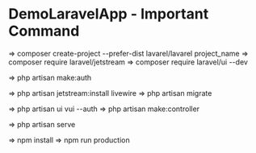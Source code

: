 # DemoLaravelApp - Important Command 

=> composer create-project --prefer-dist lavarel/lavarel project_name 
=> composer require laravel/jetstream
=> composer require laravel/ui --dev

=> php artisan make:auth

=> php artisan jetstream:install livewire
=> php artisan migrate

=> php artisan ui vui --auth
=> php artisan make:controller

=> php artisan serve

=> npm install
=> npm run production


 
